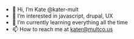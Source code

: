 - 👋 Hi, I’m Kate @kater-mult
- 👀 I’m interested in javascript, drupal, UX
- 🌱 I’m currently learning everything all the time
- 📫 How to reach me at kater@multco.us

<!---
kater-mult/kater-mult is a ✨ special ✨ repository because its `README.md` (this file) appears on your GitHub profile.
You can click the Preview link to take a look at your changes.
--->
